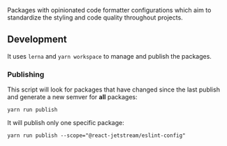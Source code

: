 Packages with opinionated code formatter configurations which aim to standardize the styling and code quality throughout projects.

## Development

It uses `lerna` and `yarn workspace` to manage and publish the packages.

### Publishing

This script will look for packages that have changed since the last publish and generate a new semver for **all** packages:

`yarn run publish`

It will publish only one specific package:

`yarn run publish --scope="@react-jetstream/eslint-config"`

